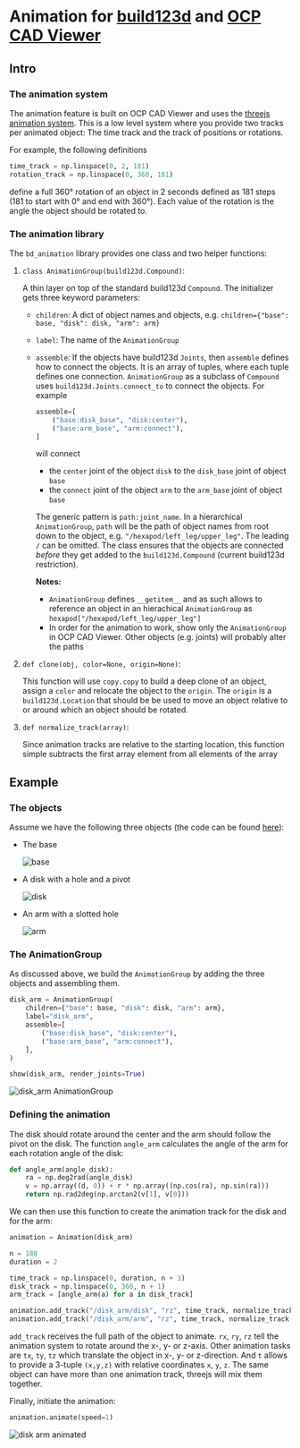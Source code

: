 # Animation for [build123d](https://github.com/gumyr/build123d) and [OCP CAD Viewer](https://github.com/bernhard-42/vscode-ocp-cad-viewer)

## Intro

### The animation system

The animation feature is built on OCP CAD Viewer and uses the [threejs animation system](https://threejs.org/docs/index.html?q=animation#manual/en/introduction/Animation-system). This is a low level system where you provide two tracks per animated object: The time track and the track of positions or rotations.

For example, the following definitions

```python
time_track = np.linspace(0, 2, 181)
rotation_track = np.linspace(0, 360, 181)
```

define a full 360° rotation of an object in 2 seconds defined as 181 steps (181 to start with 0° and end with 360°). Each value of the rotation is the angle the object should be rotated to.

### The animation library

The `bd_animation` library provides one class and two helper functions:

1.  `class AnimationGroup(build123d.Compound)`:

    A thin layer on top of the standard build123d `Compound`. The initializer gets three keyword parameters:

    - `children`: A dict of object names and objects, e.g. `children={"base": base, "disk": disk, "arm": arm}`
    - `label`: The name of the `AnimationGroup`
    - `assemble`: If the objects have build123d `Joints`, then `assemble` defines how to connect the objects. It is an array of tuples, where each tuple defines one connection. `AnimationGroup` as a subclass of `Compound` uses `build123d.Joints.connect_to` to connect the objects. For example

      ```python
      assemble=[
          ("base:disk_base", "disk:center"),
          ("base:arm_base", "arm:connect"),
      ]
      ```

      will connect

      - the `center` joint of the object `disk` to the `disk_base` joint of object `base`
      - the `connect` joint of the object `arm` to the `arm_base` joint of object `base`

      The generic pattern is `path:joint_name`. In a hierarchical `AnimationGroup`, `path` will be the path of object names from root down to the object, e.g. `"/hexapod/left_leg/upper_leg"`. The leading `/` can be omitted. The class ensures that the objects are connected _before_ they get added to the `build123d.Compound` (current build123d restriction).

      **Notes:**

      - `AnimationGroup` defines `__getitem__` and as such allows to reference an object in an hierachical `AnimationGroup` as `hexapod["/hexapod/left_leg/upper_leg"]`
      - In order for the animation to work, show only the `AnimationGroup` in OCP CAD Viewer. Other objects (e.g. joints) will probably alter the paths

2.  `def clone(obj, color=None, origin=None)`:

    This function will use `copy.copy` to build a deep clone of an object, assign a `color` and relocate the object to the `origin`. The `origin` is a `build123d.Location` that should be be used to move an object relative to or around which an object should be rotated.

3.  `def normalize_track(array)`:

    Since animation tracks are relative to the starting location, this function simple subtracts the first array element from all elements of the array

## Example

### The objects

Assume we have the following three objects (the code can be found [here](./examples/disk_arm.py)):

- The base

  ![base](./examples/base.png)

- A disk with a hole and a pivot

  ![disk](./examples/disk.png)

- An arm with a slotted hole

  ![arm](./examples/arm.png)

### The AnimationGroup

As discussed above, we build the `AnimationGroup` by adding the three objects and assembling them.

```python
disk_arm = AnimationGroup(
    children={"base": base, "disk": disk, "arm": arm},
    label="disk_arm",
    assemble=[
        ("base:disk_base", "disk:center"),
        ("base:arm_base", "arm:connect"),
    ],
)

show(disk_arm, render_joints=True)
```

![disk_arm AnimationGroup](./examples/disk_arm_animationgroup.png)

### Defining the animation

The disk should rotate around the center and the arm should follow the pivot on the disk. The function `angle_arm` calculates the angle of the arm for each rotation angle of the disk:

```python
def angle_arm(angle_disk):
    ra = np.deg2rad(angle_disk)
    v = np.array((d, 0)) + r * np.array((np.cos(ra), np.sin(ra)))
    return np.rad2deg(np.arctan2(v[1], v[0]))
```

We can then use this function to create the animation track for the disk and for the arm:

```python
animation = Animation(disk_arm)

n = 180
duration = 2

time_track = np.linspace(0, duration, n + 1)
disk_track = np.linspace(0, 360, n + 1)
arm_track = [angle_arm(a) for a in disk_track]

animation.add_track("/disk_arm/disk", "rz", time_track, normalize_track(disk_track))
animation.add_track("/disk_arm/arm", "rz", time_track, normalize_track(arm_track))
```

`add_track` receives the full path of the object to animate. `rx`, `ry`, `rz` tell the animation system to rotate around the x-, y- or z-axis. Other animation tasks are `tx`, `ty`, `tz` which translate the object in x-, y- or z-direction. And `t` allows to provide a 3-tuple `(x,y,z)` with relative coordinates `x`, `y`, `z`. The same object can have more than one animation track, threejs will mix them together.

Finally, initiate the animation:

```python
animation.animate(speed=1)
```

![disk arm animated](./examples/disk_arm_animated.gif)
